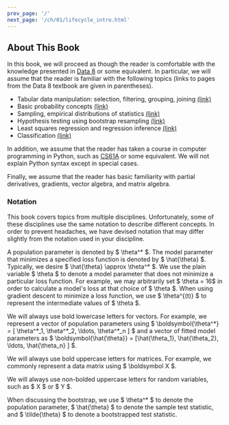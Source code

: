 ```yaml
---
prev_page: '/'
next_page: '/ch/01/lifecycle_intro.html'
---
```

## About This Book

In this book, we will proceed as though the reader is comfortable with the
knowledge presented in [Data 8][data8] or some equivalent. In particular, we
will assume that the reader is familiar with the following topics (links to
pages from the Data 8 textbook are given in parentheses).

* Tabular data manipulation: selection, filtering, grouping, joining [(link)][8.2]
* Basic probability concepts [(link)][9.5]
* Sampling, empirical distributions of statistics [(link)][10.3]
* Hypothesis testing using bootstrap resampling [(link)][13.4]
* Least squares regression and regression inference [(link)][16.2]
* Classification [(link)][17.1]

In addition, we assume that the reader has taken a course in computer
programming in Python, such as [CS61A][61a] or some equivalent. We will not
explain Python syntax except in special cases.

Finally, we assume that the reader has basic familiarity with partial
derivatives, gradients, vector algebra, and matrix algebra.

### Notation

This book covers topics from multiple disciplines. Unfortunately, some of these
disciplines use the same notation to describe different concepts. In order to
prevent headaches, we have devised notation that may differ slightly
from the notation used in your discipline.

A population parameter is denoted by $ \theta^* $. The model parameter that
minimizes a specified loss function is denoted by $ \hat{\theta} $. Typically,
we desire $ \hat{\theta} \approx \theta^* $. We use the plain variable
$ \theta $ to denote a model parameter that does not minimize a particular loss
function. For example, we may arbitrarily set $ \theta = 16$ in order to
calculate a model's loss at that choice of $ \theta $. When using gradient
descent to minimize a loss function, we use $ \theta^{(t)} $ to represent the
intermediate values of $ \theta $.

We will always use bold lowercase letters for vectors. For example, we
represent a vector of population parameters using
$ \boldsymbol{\theta^\*} = [ \theta^\*_1, \theta^\*_2, \ldots, \theta^\*_n ] $
and a vector of fitted model parameters as
$ \boldsymbol{\hat{\theta}} = [\hat{\theta_1}, \hat{\theta_2}, \ldots, \hat{\theta_n} ] $.

We will always use bold uppercase letters for matrices. For example, we
commonly represent a data matrix using $ \boldsymbol X $.

We will always use non-bolded uppercase letters for random variables, such as
$ X $ or $ Y $.

When discussing the bootstrap, we use $ \theta^* $ to denote the population
parameter, $ \hat{\theta} $ to denote the sample test statistic, and
$ \tilde{\theta} $ to denote a bootstrapped test statistic.

[8.2]: https://www.inferentialthinking.com/chapters/08/2/classifying-by-one-variable.html
[9.5]: https://www.inferentialthinking.com/chapters/09/5/finding-probabilities.html
[10.3]: https://www.inferentialthinking.com/chapters/10/3/empirical-distribution-of-a-statistic.html
[13.4]: https://www.inferentialthinking.com/chapters/13/4/using-confidence-intervals.html
[16.2]: https://www.inferentialthinking.com/chapters/16/2/inference-for-the-true-slope.html
[17.1]: https://www.inferentialthinking.com/chapters/17/1/nearest-neighbors.html
[data8]: http://data8.org/
[61a]: https://cs61a.org/
